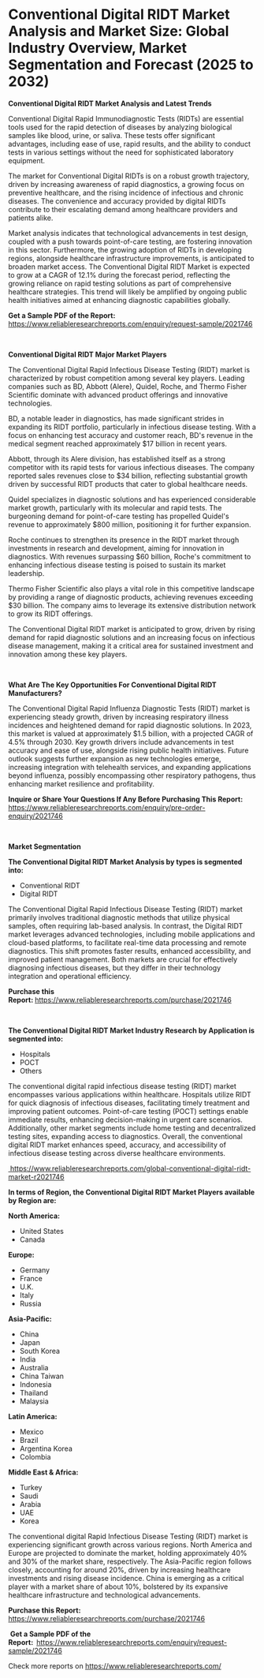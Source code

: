<p><h1>Conventional Digital RIDT Market Analysis and Market Size: Global Industry Overview, Market Segmentation and Forecast (2025 to 2032)</h1></p><p><strong>Conventional Digital RIDT Market Analysis and Latest Trends</strong></p>
<p><p>Conventional Digital Rapid Immunodiagnostic Tests (RIDTs) are essential tools used for the rapid detection of diseases by analyzing biological samples like blood, urine, or saliva. These tests offer significant advantages, including ease of use, rapid results, and the ability to conduct tests in various settings without the need for sophisticated laboratory equipment. </p><p>The market for Conventional Digital RIDTs is on a robust growth trajectory, driven by increasing awareness of rapid diagnostics, a growing focus on preventive healthcare, and the rising incidence of infectious and chronic diseases. The convenience and accuracy provided by digital RIDTs contribute to their escalating demand among healthcare providers and patients alike.</p><p>Market analysis indicates that technological advancements in test design, coupled with a push towards point-of-care testing, are fostering innovation in this sector. Furthermore, the growing adoption of RIDTs in developing regions, alongside healthcare infrastructure improvements, is anticipated to broaden market access. The Conventional Digital RIDT Market is expected to grow at a CAGR of 12.1% during the forecast period, reflecting the growing reliance on rapid testing solutions as part of comprehensive healthcare strategies. This trend will likely be amplified by ongoing public health initiatives aimed at enhancing diagnostic capabilities globally.</p></p>
<p><strong>Get a Sample PDF of the Report:&nbsp;</strong> <a href="https://www.reliableresearchreports.com/enquiry/request-sample/2021746?utm_campaign=3322&utm_medium=2&utm_source=Github&utm_content=ia&utm_term=29032025&utm_id=conventional-digital-ridt">https://www.reliableresearchreports.com/enquiry/request-sample/2021746</a></p>
<p>&nbsp;</p>
<p><strong>Conventional Digital RIDT Major Market Players</strong></p>
<p><p>The Conventional Digital Rapid Infectious Disease Testing (RIDT) market is characterized by robust competition among several key players. Leading companies such as BD, Abbott (Alere), Quidel, Roche, and Thermo Fisher Scientific dominate with advanced product offerings and innovative technologies.</p><p>BD, a notable leader in diagnostics, has made significant strides in expanding its RIDT portfolio, particularly in infectious disease testing. With a focus on enhancing test accuracy and customer reach, BD's revenue in the medical segment reached approximately $17 billion in recent years.</p><p>Abbott, through its Alere division, has established itself as a strong competitor with its rapid tests for various infectious diseases. The company reported sales revenues close to $34 billion, reflecting substantial growth driven by successful RIDT products that cater to global healthcare needs.</p><p>Quidel specializes in diagnostic solutions and has experienced considerable market growth, particularly with its molecular and rapid tests. The burgeoning demand for point-of-care testing has propelled Quidel's revenue to approximately $800 million, positioning it for further expansion.</p><p>Roche continues to strengthen its presence in the RIDT market through investments in research and development, aiming for innovation in diagnostics. With revenues surpassing $60 billion, Roche's commitment to enhancing infectious disease testing is poised to sustain its market leadership.</p><p>Thermo Fisher Scientific also plays a vital role in this competitive landscape by providing a range of diagnostic products, achieving revenues exceeding $30 billion. The company aims to leverage its extensive distribution network to grow its RIDT offerings.</p><p>The Conventional Digital RIDT market is anticipated to grow, driven by rising demand for rapid diagnostic solutions and an increasing focus on infectious disease management, making it a critical area for sustained investment and innovation among these key players.</p></p>
<p>&nbsp;</p>
<p><strong>What Are The Key Opportunities For Conventional Digital RIDT Manufacturers?</strong></p>
<p><p>The Conventional Digital Rapid Influenza Diagnostic Tests (RIDT) market is experiencing steady growth, driven by increasing respiratory illness incidences and heightened demand for rapid diagnostic solutions. In 2023, this market is valued at approximately $1.5 billion, with a projected CAGR of 4.5% through 2030. Key growth drivers include advancements in test accuracy and ease of use, alongside rising public health initiatives. Future outlook suggests further expansion as new technologies emerge, increasing integration with telehealth services, and expanding applications beyond influenza, possibly encompassing other respiratory pathogens, thus enhancing market resilience and profitability.</p></p>
<p><strong>Inquire or Share Your Questions If Any Before Purchasing This Report:</strong> <a href="https://www.reliableresearchreports.com/enquiry/pre-order-enquiry/2021746?utm_campaign=3322&utm_medium=2&utm_source=Github&utm_content=ia&utm_term=29032025&utm_id=conventional-digital-ridt">https://www.reliableresearchreports.com/enquiry/pre-order-enquiry/2021746</a></p>
<p>&nbsp;</p>
<p><strong>Market Segmentation</strong></p>
<p><strong>The Conventional Digital RIDT Market Analysis by types is segmented into:</strong></p>
<p><ul><li>Conventional RIDT</li><li>Digital RIDT</li></ul></p>
<p><p>The Conventional Digital Rapid Infectious Disease Testing (RIDT) market primarily involves traditional diagnostic methods that utilize physical samples, often requiring lab-based analysis. In contrast, the Digital RIDT market leverages advanced technologies, including mobile applications and cloud-based platforms, to facilitate real-time data processing and remote diagnostics. This shift promotes faster results, enhanced accessibility, and improved patient management. Both markets are crucial for effectively diagnosing infectious diseases, but they differ in their technology integration and operational efficiency.</p></p>
<p><strong>Purchase this Report:&nbsp;</strong><a href="https://www.reliableresearchreports.com/purchase/2021746?utm_campaign=3322&utm_medium=2&utm_source=Github&utm_content=ia&utm_term=29032025&utm_id=conventional-digital-ridt">https://www.reliableresearchreports.com/purchase/2021746</a></p>
<p>&nbsp;</p>
<p><strong>The Conventional Digital RIDT Market Industry Research by Application is segmented into:</strong></p>
<p><ul><li>Hospitals</li><li>POCT</li><li>Others</li></ul></p>
<p><p>The conventional digital rapid infectious disease testing (RIDT) market encompasses various applications within healthcare. Hospitals utilize RIDT for quick diagnosis of infectious diseases, facilitating timely treatment and improving patient outcomes. Point-of-care testing (POCT) settings enable immediate results, enhancing decision-making in urgent care scenarios. Additionally, other market segments include home testing and decentralized testing sites, expanding access to diagnostics. Overall, the conventional digital RIDT market enhances speed, accuracy, and accessibility of infectious disease testing across diverse healthcare environments.</p></p>
<p><a href="https://www.reliableresearchreports.com/global-conventional-digital-ridt-market-r2021746?utm_campaign=3322&utm_medium=2&utm_source=Github&utm_content=ia&utm_term=29032025&utm_id=conventional-digital-ridt">&nbsp;https://www.reliableresearchreports.com/global-conventional-digital-ridt-market-r2021746</a></p>
<p><strong>In terms of Region, the Conventional Digital RIDT Market Players available by Region are:</strong></p>
<p>
    <p> <strong> North America: </strong>
        <ul>
            <li>United States</li>
            <li>Canada</li>
        </ul>
        </p> 
    <p> <strong> Europe: </strong>
        <ul>
            <li>Germany</li>
            <li>France</li>
            <li>U.K.</li>
            <li>Italy</li>
            <li>Russia</li>
        </ul>
        </p> 
    <p> <strong> Asia-Pacific: </strong>
        <ul>
            <li>China</li>
            <li>Japan</li>
            <li>South Korea</li>
            <li>India</li>
            <li>Australia</li>
            <li>China Taiwan</li>
            <li>Indonesia</li>
            <li>Thailand</li>
            <li>Malaysia</li>
        </ul>
        </p> 
    <p> <strong> Latin America: </strong>
        <ul>
            <li>Mexico</li>
            <li>Brazil</li>
            <li>Argentina Korea</li>
            <li>Colombia</li>
        </ul>
        </p> 
    <p> <strong> Middle East & Africa: </strong>
        <ul>
            <li>Turkey</li>
            <li>Saudi</li>
            <li>Arabia</li>
            <li>UAE</li>
            <li>Korea</li>
        </ul>
    </p>
    </p>
<p><p>The conventional digital Rapid Infectious Disease Testing (RIDT) market is experiencing significant growth across various regions. North America and Europe are projected to dominate the market, holding approximately 40% and 30% of the market share, respectively. The Asia-Pacific region follows closely, accounting for around 20%, driven by increasing healthcare investments and rising disease incidence. China is emerging as a critical player with a market share of about 10%, bolstered by its expansive healthcare infrastructure and technological advancements.</p></p>
<p><strong>Purchase this Report: </strong><a href="https://www.reliableresearchreports.com/purchase/2021746?utm_campaign=3322&utm_medium=2&utm_source=Github&utm_content=ia&utm_term=29032025&utm_id=conventional-digital-ridt">https://www.reliableresearchreports.com/purchase/2021746</a></p>
<p>&nbsp;<strong>Get a Sample PDF of the Report:&nbsp;&nbsp;</strong><a href="https://www.reliableresearchreports.com/enquiry/request-sample/2021746?utm_campaign=3322&utm_medium=2&utm_source=Github&utm_content=ia&utm_term=29032025&utm_id=conventional-digital-ridt">https://www.reliableresearchreports.com/enquiry/request-sample/2021746</a></p>
<p><strong></strong></p>
<p>Check more reports on <a href="https://www.reliableresearchreports.com/?utm_campaign=3322&utm_medium=2&utm_source=Github&utm_content=ia&utm_term=29032025&utm_id=conventional-digital-ridt">https://www.reliableresearchreports.com/</a></p>